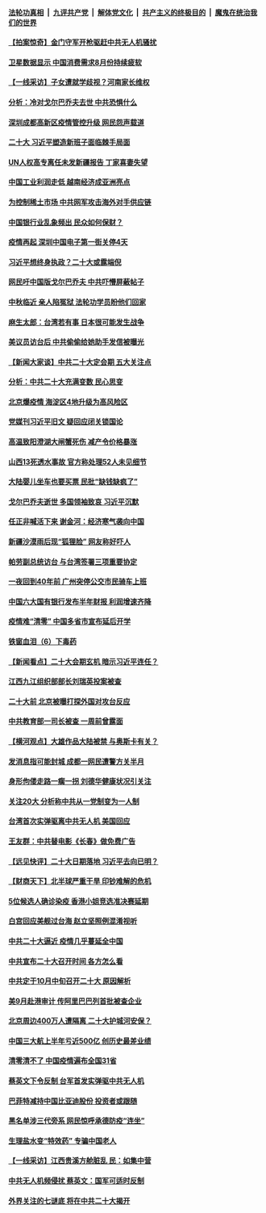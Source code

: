 ####  [法轮功真相](../../../../basic/blob/master/README.md?t=09010431) &nbsp;|&nbsp; [九评共产党](../../../../9ping.md/blob/master/README.md?t=09010431) &nbsp;|&nbsp; [解体党文化](../../../../jtdwh.md/blob/master/README.md?t=09010431)  &nbsp;|&nbsp; [共产主义的终极目的](../../../../gczydzjmd.md/blob/master/README.md?t=09010431) &nbsp;|&nbsp; [魔鬼在统治我们的世界](../../../../mgztzwmdsj.md/blob/master/README.md?t=09010431) 

#### [【拍案惊奇】金门守军开枪驱赶中共无人机骚扰](../pages/nsc413/n13814656.md?t=09010431) 

#### [卫星数据显示 中国消费需求8月份持续疲软](../pages/nsc413/n13814708.md?t=09010431) 

#### [【一线采访】子女遭就学歧视？河南家长维权](../pages/nsc413/n13814638.md?t=09010431) 

#### [分析：冷对戈尔巴乔夫去世 中共恐惧什么](../pages/nsc413/n13814778.md?t=09010431) 

#### [深圳成都高新区疫情管控升级 网民怨声载道](../pages/nsc413/n13814399.md?t=09010431) 

#### [二十大 习近平塑造新班子面临棘手局面](../pages/nsc413/n13814807.md?t=09010431) 

#### [UN人权高专离任未发新疆报告 丁家喜妻失望](../pages/nsc413/n13814673.md?t=09010431) 

#### [中国工业利润走低 越南经济成亚洲亮点](../pages/nsc413/n13814467.md?t=09010431) 

#### [为控制稀土市场 中共网军攻击海外对手供应链](../pages/nsc413/n13814425.md?t=09010431) 

#### [中国银行业乱象频出 民众如何保财？](../pages/nsc413/n13814689.md?t=09010431) 

#### [疫情再起 深圳中国电子第一街关停4天](../pages/nsc413/n13814373.md?t=09010431) 

#### [习近平想终身执政？二十大或露端倪](../pages/nsc413/n13814711.md?t=09010431) 

#### [网民吁中国版戈尔巴乔夫 中共吓懵屏蔽帖子](../pages/nsc413/n13814733.md?t=09010431) 

#### [中秋临近 亲人陷冤狱 法轮功学员盼他们回家](../pages/nsc413/n13814674.md?t=09010431) 

#### [麻生太郎：台湾若有事 日本很可能发生战争](../pages/nsc413/n13814631.md?t=09010431) 

#### [美议员访台后 中共偷偷给她助手发信被曝光](../pages/nsc413/n13814672.md?t=09010431) 

#### [【新闻大家谈】中共二十大定会期 五大关注点](../pages/nsc413/n13814571.md?t=09010431) 

#### [分析：中共二十大充满变数 民心思变](../pages/nsc413/n13813926.md?t=09010431) 

#### [北京爆疫情 海淀区4地升级为高风险区](../pages/nsc413/n13814527.md?t=09010431) 

#### [党媒刊习近平旧文 疑回应闭关锁国论](../pages/nsc413/n13814528.md?t=09010431) 

#### [高温致阳澄湖大闸蟹死伤 减产令价格暴涨](../pages/nsc413/n13814493.md?t=09010431) 

#### [山西13死透水事故 官方称处理52人未见细节](../pages/nsc413/n13814417.md?t=09010431) 

#### [大陆婴儿坐车也要买票 民批“缺钱缺疯了”](../pages/nsc413/n13814495.md?t=09010431) 

#### [戈尔巴乔夫逝世 多国领袖致哀 习近平沉默](../pages/nsc413/n13814454.md?t=09010431) 

#### [任正非喊活下来 谢金河：经济寒气袭向中国](../pages/nsc413/n13814196.md?t=09010431) 

#### [新疆沙漠雨后现“狐狸脸” 网友称好吓人](../pages/nsc413/n13814455.md?t=09010431) 

#### [帕劳副总统访台 与台湾签署三项重要协定](../pages/nsc413/n13814396.md?t=09010431) 

#### [一夜回到40年前 广州突停公交市民骑车上班](../pages/nsc413/n13814287.md?t=09010431) 

#### [中国六大国有银行发布半年财报 利润增速齐降](../pages/nsc413/n13814371.md?t=09010431) 

#### [疫情难“清零” 中国多省市宣布延后开学](../pages/nsc413/n13814352.md?t=09010431) 

#### [铁窗血泪（6）下毒药](../pages/nsc413/n13793192.md?t=09010431) 

#### [【新闻看点】二十大会期玄机 暗示习近平连任？](../pages/nsc413/n13814069.md?t=09010431) 

#### [江西九江组织部部长刘瑞英投案被查](../pages/nsc413/n13814298.md?t=09010431) 

#### [二十大前 北京被曝打探外国对攻台反应](../pages/nsc413/n13814138.md?t=09010431) 

#### [中共教育部一司长被查 一周前曾露面](../pages/nsc413/n13814194.md?t=09010431) 


#### [【横河观点】大雄作品大陆被禁 与奥斯卡有关？](../pages/nsc413/n13814137.md?t=09010431) 

#### [发消息指可能封城 成都一网民遭警方关半月](../pages/nsc413/n13814178.md?t=09010431) 

#### [身形佝偻走路一瘸一拐 刘德华健康状况引关注](../pages/nsc413/n13814097.md?t=09010431) 

#### [关注20大 分析称中共从一党制变为一人制](../pages/nsc413/n13814047.md?t=09010431) 

#### [台湾首次实弹驱离中共无人机 美国回应](../pages/nsc413/n13814105.md?t=09010431) 

#### [王友群：中共替电影《长春》做免费广告](../pages/nsc413/n13814067.md?t=09010431) 

#### [【远见快评】二十大日期落地 习近平去向已明？](../pages/nsc413/n13814073.md?t=09010431) 

#### [【财商天下】北半球严重干旱 印钞难解的危机](../pages/nsc413/n13814000.md?t=09010431) 

#### [5位候选人确诊染疫 香港小姐竞选准决赛延期](../pages/nsc413/n13814005.md?t=09010431) 

#### [白宫回应美舰过台海 赵立坚照例混淆视听](../pages/nsc413/n13814037.md?t=09010431) 

#### [中共二十大逼近 疫情几乎蔓延全中国](../pages/nsc413/n13813991.md?t=09010431) 

#### [中共宣布二十大召开时间 各方怎么看](../pages/nsc413/n13813989.md?t=09010431) 

#### [中共定于10月中旬召开二十大 原因解析](../pages/nsc413/n13814018.md?t=09010431) 

#### [美9月赴港审计 传阿里巴巴列首批被查企业](../pages/nsc413/n13813987.md?t=09010431) 

#### [北京周边400万人遭隔离 二十大护城河安保？](../pages/nsc413/n13813870.md?t=09010431) 

#### [中国三大航上半年亏近500亿 创历史最差业绩](../pages/nsc413/n13813972.md?t=09010431) 

#### [清零清不了 中国疫情遍布全国31省](../pages/nsc413/n13813867.md?t=09010431) 

#### [蔡英文下令反制 台军首发实弹驱中共无人机](../pages/nsc413/n13813905.md?t=09010431) 

#### [巴菲特减持中国比亚迪股份 投资者或跟随](../pages/nsc413/n13813939.md?t=09010431) 

#### [黑名单涉三代旁系 网民惊呼承德防疫“连坐”](../pages/nsc413/n13813684.md?t=09010431) 

#### [生理盐水变“特效药” 专骗中国老人](../pages/nsc413/n13813910.md?t=09010431) 

#### [【一线采访】江西贵溪方舱脏乱 民：如集中营](../pages/nsc413/n13813251.md?t=09010431) 

#### [中共无人机频侵扰 蔡英文：国军可适时反制](../pages/nsc413/n13813757.md?t=09010431) 

#### [外界关注的七谜底 将在中共二十大揭开](../pages/nsc413/n13813907.md?t=09010431) 

